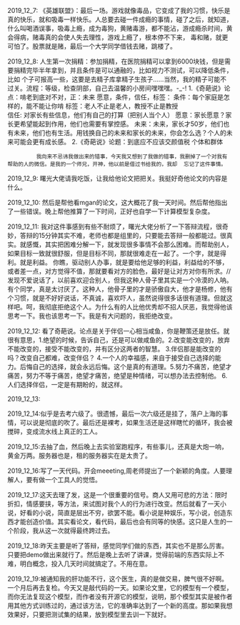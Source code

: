 2019_12_7:  《英雄联盟》：最后一场。游戏就像毒品，它变成了我的习惯，快乐是真的快乐，就和吸毒一样快乐。人总要去碰一件成瘾的事情，碰了之后，就知道，
             什么叫喝酒误事，吸毒上瘾，成为毒狗，黄赌毒游，都不能沾，游成瘾杀时间，黄会得病，赌毒真的会使人失去理性，游戏上瘾了，根本停不下来，
             毒和赌，就更可怕了。股票就是赌，最后一个大学同学借钱去赌，跳楼了。

2019_12_8:   人生第一次捐精：参加捐精，在医院捐精可以拿到6000块钱，但是需要捐精完毕半年拿到，并且条件是可以通融的，比如视力不测试，可以降低条件，比如              个子可报高一些，这要是去精子库拿精子生孩子……当然，我的精子可能不过关。流程：等级，检查阴部，自己去温馨的小房间嘿嘿嘿。-_-!
             1.《奇葩说》论点：啃老到底对不对，正：未来 愿意，条件，信任，标签：
             条件：每个家庭是怎样的，能不能让你啃
             标签：老人不止是老人，教授不止是教授  
             信任: 对家长有些信息，他们有自己的打算（把别人当个人）
             愿意：家长愿意？家长更希望能起到作用，他们也需要有掌控感。
             未来：未来，家长才50岁，他们也有未来，他们也有生活。用钱换自己的未来和家长的未来，你会怎么选？个人的未来可能会更有成长感。
             2.《奇葩说》论题：到底应不应该交颜值税
             个体和群体
             
             我向来不忌讳我做出来的错事，今天我又想到了我做的错事，我删掉了一个对我有帮助的人的微信。是我的一个师兄，开神，他以前是借过书给我的，我却  忘记了这件事情。
             
2019_12_9:   曙光大佬请我吃饭，让我给他论文把把关。我挺好奇他论文的内容是什么。

2019_12_10:  然后是帮他看mgan的论文，这大概花了我一天时间。然后帮他指出了一些错误。晚上帮他推算了一下时间，正好也自学一下计算模型复杂度。

2019_12_11:  我对这件事感到有些不耐烦了，曙光大佬分析了一下答辩流程，很奇妙，答辩的15分钟其实不难，老师也都是组里的，只要能去答辩一般都能过。很真实。就感慨，其实把困难分解一下，就发现很多事情不会那么困难。而帮助别人，如果目标一致就很舒服，但是目标不同，那就很难走在一起了。一个字，就是得利。就是利益。
你瞧，驱动别人办事，就是要给他足够的利益，利益给的不够，或者差一点，对方觉得不值，那就要看对方的脸色，最好是让对方对你有所求。// 发现不爱说话了，以前喜欢迎合别人，但我这种人骨子里其实是一个冷漠的人呐。有个同学，真是太讨厌了。这种人，他骨子里的才是骄傲自大，他才是杨修，他有个习惯，就是不好好说话，不真诚，喜欢吓人，虽然说得很多话很有道理。但就这样吧。呵，我彻底拒绝这个人。为什么有的人比他优秀却不招人厌恶，我觉得他该思考一下。我也该思考一下。我是有大问题的，我拒绝改变。

2019_12_12:  看了奇葩说。论点是关于伴侣一心相当咸鱼，你是鞭策还是放任。就很有意思，1.绝望的时候，告诉自己，还是可以做咸鱼的。2.改变能改变的，放弃不能改变的，接受不能改变的，并有区分这两者的智慧。 3.伴侣那是能改变的吗？改变自己都难，改变伴侣？ 4.一个人的幸福感，来自于接受自己选择的能力。后悔自己的选择，就会永远后悔。这个是真的有道理。5.努力不痛苦，绝望才痛苦，努力不等于痛苦，绝望才痛苦，绝望是种情绪，可以想办法去控制他。 6.人们选择伴侣，一定是有期盼的，就这样。

2019_12_13:

2019_12_14:似乎是去考六级了。很遗憾，最后一次六级还是挂了，落户上海的事情，可以说是彻底的吹了。最后还是裸考，如果生活还是这样瞎忙的循环，我会被搅碎，变成流水线上真正的工人。

2019_12_15:去抽了血，然后晚上去实验室跑程序，有些事儿，还真是大炮一响，黄金万两。服务器也是，租的服务器实在是太贵了。

2019_12_16:写了一天代码。开会meeeting,周老师提出了一个新颖的角度。人要理解人，要有做一个工具人的觉悟。

2019_12_17:这天去理了发，这是一个很重要的信号。商人又用可悲的方法：限时折扣，情感要挟，等方法，来试图对我个人的行为进行改变。然后就看了一天小说，好看的小说，简直是层出不穷，欲罢不能。看小说是种娱乐，写小说，创造东西才能创造价值。其实看论文，看代码，最后也会有同等的快感。这只是人生的一个阶段，我从这一次就得最终跨过去。

2019_12_18:昨天主要是听了答辩，感觉同学们做的东西，其实也不是那么厉害。只要把demo做出来就行了。然后是晚上去听了讲课，觉得前端的东西实际上不难，明白概念，投入几天时间就搞定了。不用在意。

2019_12_19:被通知我的肝功能不行，这个医生，真的是做交易，脾气很不好啊。一个月后再去复检。今天又是敲代码的一天。如果论文里，它的模型有一个模型，而你无法复现这个模型，而作者没有开源它的模型，说明，那个模型其实是被作者用其他方式训练过的，通过该方法，它的准确率达到了一个新的高度。那如果我想效果好，只要把测试集的结果，放到模型里去训一下就好。


